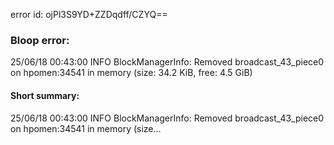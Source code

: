 error id: ojPl3S9YD+ZZDqdff/CZYQ==
### Bloop error:

25/06/18 00:43:00 INFO BlockManagerInfo: Removed broadcast_43_piece0 on hpomen:34541 in memory (size: 34.2 KiB, free: 4.5 GiB)
#### Short summary: 

25/06/18 00:43:00 INFO BlockManagerInfo: Removed broadcast_43_piece0 on hpomen:34541 in memory (size...